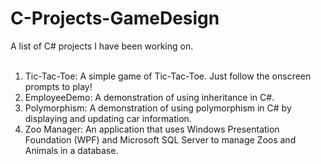 # C-Projects-GameDesign</br>
A list of C# projects I have been working on.</br>
</br>
1. Tic-Tac-Toe: A simple game of Tic-Tac-Toe. Just follow the onscreen prompts to play!</br>
2. EmployeeDemo: A demonstration of using inheritance in C#.</br>
3. Polymorphism: A demonstration of using polymorphism in C# by displaying and updating car information.
4. Zoo Manager: An application that uses Windows Presentation Foundation (WPF) and Microsoft SQL Server to manage Zoos and Animals in a database.
